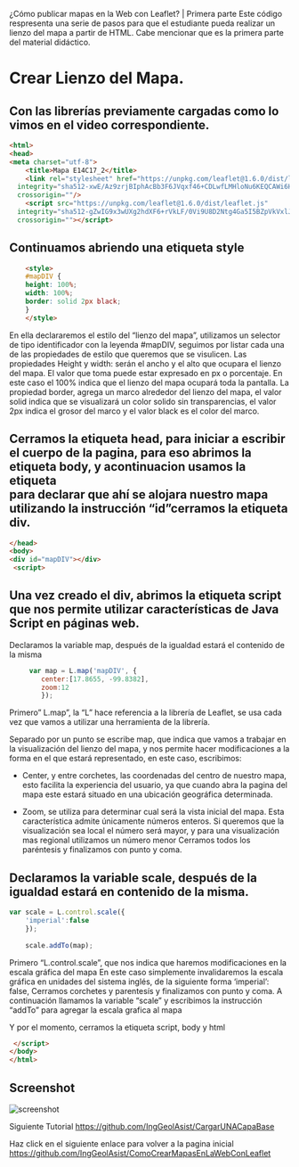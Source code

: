 ¿Cómo publicar mapas en la Web con Leaflet? | Primera parte
Este código respresenta una serie de pasos para que el estudiante pueda realizar un lienzo del mapa a partir de HTML. Cabe mencionar que es la primera parte del material didáctico.

# Crear Lienzo del Mapa.
## Con las librerías previamente cargadas como lo vimos en el video correspondiente.

``` html
<html>
<head>
<meta charset="utf-8">
	<title>Mapa E14C17_2</title>
	<link rel="stylesheet" href="https://unpkg.com/leaflet@1.6.0/dist/leaflet.css"
  integrity="sha512-xwE/Az9zrjBIphAcBb3F6JVqxf46+CDLwfLMHloNu6KEQCAWi6HcDUbeOfBIptF7tcCzusKFjFw2yuvEpDL9wQ=="
  crossorigin=""/>
	<script src="https://unpkg.com/leaflet@1.6.0/dist/leaflet.js"
  integrity="sha512-gZwIG9x3wUXg2hdXF6+rVkLF/0Vi9U8D2Ntg4Ga5I5BZpVkVxlJWbSQtXPSiUTtC0TjtGOmxa1AJPuV0CPthew=="
  crossorigin=""></script>
```
 ## Continuamos abriendo una etiqueta style
    
``` html
	<style>
	#mapDIV {
	height: 100%;
	width: 100%;
	border: solid 2px black;
	}
	</style>
```

En ella declararemos el estilo del “lienzo del mapa”, utilizamos un selector de tipo identificador con la leyenda #mapDIV, seguimos por listar cada una de las propiedades de estilo que queremos que se visulicen.
Las propiedades Height y width: serán el ancho y el alto que ocupara el lienzo del mapa. El valor que toma puede estar expresado en px o porcentaje. En este caso el 100% indica que el lienzo del mapa ocupará toda la pantalla.
La propiedad border, agrega un marco alrededor del lienzo del mapa, el valor solid indica que se visualizará un color solido sin transparencias, el valor 2px indica el grosor del marco y el valor black es el color del marco.

## Cerramos la etiqueta head, para iniciar a escribir el cuerpo de la pagina, para eso abrimos la etiqueta body, y acontinuacion usamos la etiqueta <div > para declarar que ahí se alojara nuestro mapa utilizando la instrucción “id”cerramos la etiqueta div.


``` html
</head>
<body>
<div id="mapDIV"></div>
 <script>
```
## Una vez creado el div, abrimos la etiqueta script que nos permite utilizar características de Java Script en páginas web.
Declaramos la variable map, después de la igualdad estará el contenido de la misma

``` javascript
     var map = L.map('mapDIV', {
		center:[17.8655, -99.8382],
		zoom:12
		});

```  
Primero” L.map”, la “L” hace referencia a la librería de Leaflet, se usa cada vez que vamos a utilizar una herramienta de la librería.

Separado por un punto se escribe map, que indica que vamos a trabajar en la visualización del lienzo del mapa, y nos permite hacer modificaciones a la forma en el que estará representado, en este caso, escribimos:

  - Center, y entre corchetes, las coordenadas del centro de nuestro mapa, esto facilita la experiencia del usuario, ya que cuando abra la pagina del mapa este estará      situado en una ubicación geográfica determinada.
   
   - Zoom, se utiliza para determinar cual será la vista inicial del mapa. Esta característica admite únicamente números enteros. Si queremos que la visualización sea local el número será mayor, y para una visualización mas regional utilizamos un número menor
Cerramos todos los paréntesis y finalizamos con punto y coma.

## Declaramos la variable scale, después de la igualdad estará en contenido de la misma.

``` javascript
var scale = L.control.scale({
	'imperial':false
	});
	
	scale.addTo(map);
```
Primero “L.control.scale”, que nos indica que haremos modificaciones en la escala gráfica del mapa
En este caso simplemente invalidaremos la escala gráfica en unidades del sistema inglés, de la siguiente forma ‘imperial’: false,
Cerramos corchetes y parentesís y finalizamos con punto y coma.
A continuación llamamos la variable “scale” y escribimos la instrucción “addTo” para agregar la escala grafica al mapa

Y por el momento, cerramos la etiqueta script, body y html

```html
 </script>
</body>
</html>
```

## Screenshot

![screenshot](https://raw.githubusercontent.com/sampach95/Pruebas_CodigoComentado/master/LienzodelMapa.jpg "Screenshot showing different applications of the library")

Siguiente Tutorial https://github.com/IngGeolAsist/CargarUNACapaBase

Haz click en el siguiente enlace para volver a la pagina inicial https://github.com/IngGeolAsist/ComoCrearMapasEnLaWebConLeaflet
